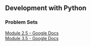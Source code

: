 ## Development with Python

### Problem Sets

<dt>
        <dl><p>
            </p><dt><a href="https://docs.google.com/document/d/1vkTq2mxAZi7VTFilcNY5i4rqvqovNnTM4-dInV9aadY/edit?using" add_date="1695712830" icon="data:image/png;base64,iVBORw0KGgoAAAANSUhEUgAAABAAAAAQCAYAAAAf8/9hAAAAaUlEQVQ4jWN0afuS+O8/Qx8DA4MAA2ngAxMjQxGjU+uX92RoRhhCgWYGBgYGARZk3t4qbqJ0Obd9hbOZKLCdgYGBgQHFBcgmEwuo64LRMMAdBvhcNjjC4AMFDvjAxMTEWEymIR+YGBmKAFW7HPuyZ4OrAAAAAElFTkSuQmCC">Module 2.5 - Google Docs</a>
            </dt><dt><a href="https://docs.google.com/document/d/1p0xLFjDM0-cMIobVbP6--cGzvC6t1vrc4E0vYUaruSM/edit" add_date="1695877505" icon="data:image/png;base64,iVBORw0KGgoAAAANSUhEUgAAABAAAAAQCAYAAAAf8/9hAAAAaUlEQVQ4jWN0afuS+O8/Qx8DA4MAA2ngAxMjQxGjU+uX92RoRhhCgWYGBgYGARZk3t4qbqJ0Obd9hbOZKLCdgYGBgQHFBcgmEwuo64LRMMAdBvhcNjjC4AMFDvjAxMTEWEymIR+YGBmKAFW7HPuyZ4OrAAAAAElFTkSuQmCC">Module 3.5 - Google Docs</a>
        </dt></dl><p>
        </p></dt>
